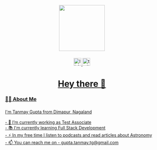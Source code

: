 <div align="center">
  <img height="150" src="https://camo.githubusercontent.com/62da68eb62b1e5f175f7d1f0191dd89a653d7908feb22d37d4a0ab07365d6791/68747470733a2f2f6d656469612e67697068792e636f6d2f6d656469612f4d3967624264396e6244724f5475314d71782f67697068792e676966"  />
</div>

###

<div align="center">
  <a href="https://www.linkedin.com/in/tanmay-gupta-a62391240/"><img src="https://img.shields.io/static/v1?message=LinkedIn&logo=linkedin&label=&color=0077B5&logoColor=white&labelColor=&style=for-the-badge" height="25" alt="linkedin logo"  />
  <a href="https://twitter.com/TanmayG23634050"><img src="https://img.shields.io/static/v1?message=Twitter&logo=twitter&label=&color=1DA1F2&logoColor=white&labelColor=&style=for-the-badge" height="25" alt="twitter logo"  />
</div>


###

<h1 align="center"> Hey there 👋</h1>

###

<h3 align="left">👩‍💻  About Me</h3>

###

<p align="left">I'm Tanmay Gupta from Dimapur, Nagaland<br><br>- 🔭 I’m currently working as Test Associate<br>- 📚 I'm currently learning Full Stack Development<br>- ⚡ In my free time I listen to podcasts and read articles about Astronomy<br>- 📫 You can reach me on - <a href = "gupta.tanmay.tg@gmail.com">gupta.tanmay.tg@gmail.com</p>
